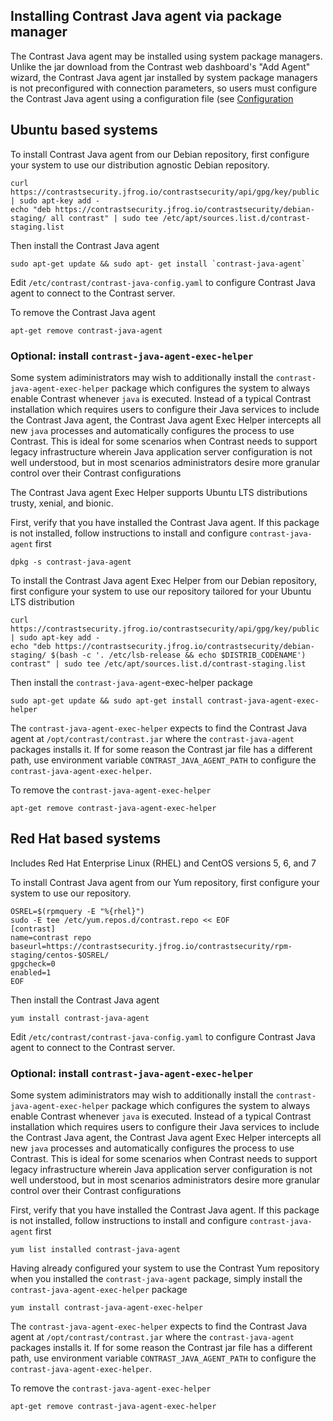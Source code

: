 
## Installing Contrast Java agent via package manager

The Contrast Java agent may be installed using system package managers. Unlike the jar download from the Contrast web dashboard's "Add Agent" wizard, the Contrast Java agent jar installed by system package managers is not preconfigured with connection parameters, so users must configure the Contrast Java agent using a configuration file (see [Configuration](./installation-javaconfig.html)

## Ubuntu based systems

To install Contrast Java agent from our Debian repository, first configure your system to use our distribution agnostic Debian repository.

    curl https://contrastsecurity.jfrog.io/contrastsecurity/api/gpg/key/public | sudo apt-key add -
    echo "deb https://contrastsecurity.jfrog.io/contrastsecurity/debian-staging/ all contrast" | sudo tee /etc/apt/sources.list.d/contrast-staging.list

Then install the Contrast Java agent

    sudo apt-get update && sudo apt- get install `contrast-java-agent`

Edit `/etc/contrast/contrast-java-config.yaml` to configure Contrast Java agent to connect to the Contrast server. <!-- (See the YAML [Configuration doc](./installation-javaconfig.html) for more info.) -->

To remove the Contrast Java agent

    apt-get remove contrast-java-agent

### Optional: install `contrast-java-agent-exec-helper`

Some system adiministrators may wish to additionally install the `contrast-java-agent-exec-helper` package which configures the system to always enable Contrast whenever `java` is executed. Instead of a typical Contrast installation which requires users to configure their Java services to include the Contrast Java agent, the Contrast Java agent Exec Helper intercepts all new `java` processes and automatically configures the process to use Contrast. This is ideal for some scenarios when Contrast needs to support legacy infrastructure wherein Java application server configuration is not well understood, but in most scenarios administrators desire more granular control over their Contrast configurations

The Contrast Java agent Exec Helper supports Ubuntu LTS distributions trusty, xenial, and bionic.

First, verify that you have installed the Contrast Java agent. If this package is not installed, follow instructions to install and configure `contrast-java-agent` first

    dpkg -s contrast-java-agent

To install the Contrast Java agent Exec Helper from our Debian repository, first configure your system to use our repository tailored for your Ubuntu LTS distribution

    curl https://contrastsecurity.jfrog.io/contrastsecurity/api/gpg/key/public | sudo apt-key add -
    echo "deb https://contrastsecurity.jfrog.io/contrastsecurity/debian-staging/ $(bash -c '. /etc/lsb-release && echo $DISTRIB_CODENAME') contrast" | sudo tee /etc/apt/sources.list.d/contrast-staging.list

Then install the `contrast-java-agent`-exec-helper package

    sudo apt-get update && sudo apt-get install contrast-java-agent-exec-helper

The `contrast-java-agent-exec-helper` expects to find the Contrast Java agent at `/opt/contrast/contrast.jar` where the `contrast-java-agent` packages installs it. If for some reason the Contrast jar file has a different path, use environment variable `CONTRAST_JAVA_AGENT_PATH` to configure the `contrast-java-agent-exec-helper`.

To remove the `contrast-java-agent-exec-helper`

    apt-get remove contrast-java-agent-exec-helper

## Red Hat based systems

Includes Red Hat Enterprise Linux (RHEL) and CentOS versions 5, 6, and 7

To install Contrast Java agent from our Yum repository, first configure your system to use our repository.

    OSREL=$(rpmquery -E "%{rhel}")
    sudo -E tee /etc/yum.repos.d/contrast.repo << EOF
    [contrast]
    name=contrast repo
    baseurl=https://contrastsecurity.jfrog.io/contrastsecurity/rpm-staging/centos-$OSREL/
    gpgcheck=0
    enabled=1
    EOF

Then install the Contrast Java agent

    yum install contrast-java-agent

Edit `/etc/contrast/contrast-java-config.yaml` to configure Contrast Java agent to connect to the Contrast server. <!-- (see
[Configuration](./installation-javaconfig.html) -->

### Optional: install `contrast-java-agent-exec-helper`

Some system adiministrators may wish to additionally install the `contrast-java-agent-exec-helper` package which configures the system to always enable Contrast whenever `java` is executed. Instead of a typical Contrast installation which requires users to configure their Java services to include the Contrast Java agent, the Contrast Java agent Exec Helper intercepts all new `java` processes and automatically configures the process to use Contrast. This is ideal for some scenarios when Contrast needs to support legacy infrastructure wherein Java application server configuration is not well understood, but in most scenarios administrators desire more granular control over their Contrast configurations

First, verify that you have installed the Contrast Java agent. If this package is not installed, follow instructions to install and configure `contrast-java-agent` first

    yum list installed contrast-java-agent

Having already configured your system to use the Contrast Yum repository when you installed the `contrast-java-agent` package, simply install the `contrast-java-agent-exec-helper` package

    yum install contrast-java-agent-exec-helper

The `contrast-java-agent-exec-helper` expects to find the Contrast Java agent at `/opt/contrast/contrast.jar` where the `contrast-java-agent` packages installs it. If for some reason the Contrast jar file has a different path, use environment variable `CONTRAST_JAVA_AGENT_PATH` to configure the `contrast-java-agent-exec-helper`.

To remove the `contrast-java-agent-exec-helper`

    apt-get remove contrast-java-agent-exec-helper

